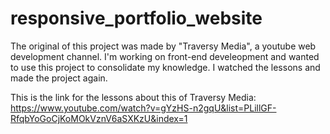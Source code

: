 # responsive_portfolio_website


The original of this project was made by "Traversy Media", a youtube web development channel.
I'm working on front-end develeopment and wanted to use this project to consolidate my knowledge. I watched the lessons and made the project again.

This is the link for the lessons about this of Traversy Media: https://www.youtube.com/watch?v=gYzHS-n2gqU&list=PLillGF-RfqbYoGoCjKoMOkVznV6aSXKzU&index=1

